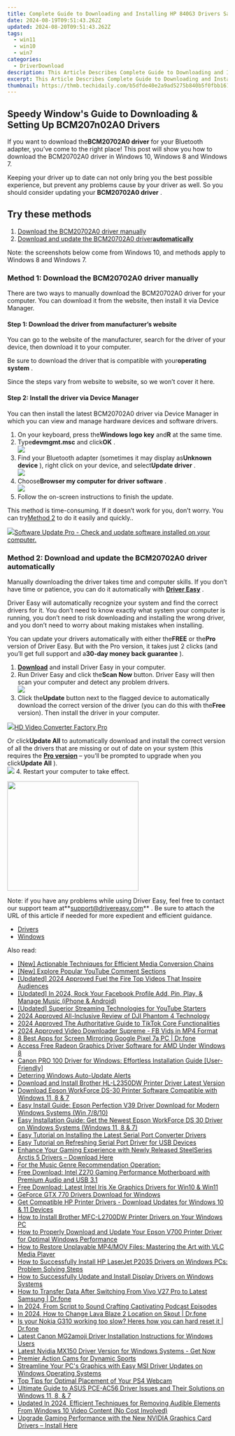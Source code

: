 ```yaml
---
title: Complete Guide to Downloading and Installing HP 840G3 Drivers Safely
date: 2024-08-19T09:51:43.262Z
updated: 2024-08-20T09:51:43.262Z
tags:
  - win11
  - win10
  - win7
categories:
  - DriverDownload
description: This Article Describes Complete Guide to Downloading and Installing HP 840G3 Drivers Safely
excerpt: This Article Describes Complete Guide to Downloading and Installing HP 840G3 Drivers Safely
thumbnail: https://thmb.techidaily.com/b5dfde40e2a9ad5275b840b5f0fbb161aac4de7d7745911720b5a34076945390.jpg
---
```


## Speedy Window's Guide to Downloading & Setting Up BCM207n02A0 Drivers

If you want to download the**BCM20702A0 driver** for your Bluetooth adapter, you’ve come to the right place! This post will show you how to download the BCM20702A0 driver in Windows 10, Windows 8 and Windows 7.

 Keeping your driver up to date can not only bring you the best possible experience, but prevent any problems cause by your driver as well. So you should consider updating your **BCM20702A0 driver** .

## Try these methods

1. [Download the BCM20702A0 driver manually](https://tools.techidaily.com/drivereasy/download/)
2. [Download and update the BCM20702A0 driver**automatically**](https://tools.techidaily.com/drivereasy/download/)

 Note: the screenshots below come from Windows 10, and methods apply to Windows 8 and Windows 7.

### Method 1: Download the BCM20702A0 driver manually

 There are two ways to manually download the BCM20702A0 driver for your computer. You can download it from the website, then install it via Device Manager.

#### Step 1: Download the driver from manufacturer’s website

 You can go to the website of the manufacturer, search for the driver of your device, then download it to your computer.

 Be sure to download the driver that is compatible with your**operating system** .

 Since the steps vary from website to website, so we won’t cover it here.

#### Step 2: Install the driver via Device Manager

 You can then install the latest BCM20702A0 driver via Device Manager in which you can view and manage hardware devices and software drivers.

1. On your keyboard, press the**Windows logo key** and**R** at the same time.
2. Type**devmgmt.msc** and click**OK** .  
![](https://images.drivereasy.com/wp-content/uploads/2018/09/img_5b90cabe00ddb.png)
3. Find your Bluetooth adapter (sometimes it may display as**Unknown device** ), right click on your device, and select**Update driver** .  
![](https://images.drivereasy.com/wp-content/uploads/2018/09/img_5b90ce12a7cab.png)
4. Choose**Browser my computer for driver software** .  
![](https://images.drivereasy.com/wp-content/uploads/2018/10/img_5bd679066ae58.jpg)
5. Follow the on-screen instructions to finish the update.

 This method is time-consuming. If it doesn’t work for you, don’t worry. You can try[Method 2](https://tools.techidaily.com/drivereasy/download/) to do it easily and quickly..

<!-- affiliate ads begin -->
<a href="https://order.glarysoft.com/order/checkout.php?PRODS=4691139&QTY=1&AFFILIATE=108875&CART=1"><img src="https://secure.avangate.com/images/merchant/6734fa703f6633ab896eecbdfad8953a/products/SU-200-1.png" border="0">Software Update Pro - Check and update software installed on your computer. </a>
<!-- affiliate ads end -->
### Method 2: Download and update the BCM20702A0 driver automatically

 Manually downloading the driver takes time and computer skills. If you don’t have time or patience, you can do it automatically with **[Driver Easy](https://tools.techidaily.com/drivereasy/download/)**  .

 Driver Easy will automatically recognize your system and find the correct drivers for it. You don’t need to know exactly what system your computer is running, you don’t need to risk downloading and installing the wrong driver, and you don’t need to worry about making mistakes when installing.

 You can update your drivers automatically with either the**FREE** or the**Pro** version of Driver Easy. But with the Pro version, it takes just 2 clicks (and you’ll get full support and a**30-day money back guarantee** ).

1. **[Download](https://tools.techidaily.com/drivereasy/download/)**  and install Driver Easy in your computer.
2. Run Driver Easy and click the**Scan Now** button. Driver Easy will then scan your computer and detect any problem drivers.  
![](https://images.drivereasy.com/wp-content/uploads/2018/09/img_5ba20a9e6befd.jpg)
3. Click the**Update** button next to the flagged device to automatically download the correct version of the driver (you can do this with the**Free** version). Then install the driver in your computer.  
<!-- affiliate ads begin -->
<a href="https://secure.2checkout.com/order/checkout.php?PRODS=4537546&QTY=1&AFFILIATE=108875&CART=1"><img src="https://secure.avangate.com/images/merchant/4b0a0290ad7df100b77e86839989a75e/products/7_copy_2_2_hdpro.png" border="0">HD Video Converter Factory Pro</a>
<!-- affiliate ads end -->
 Or click**Update All** to automatically download and install the correct version of all the drivers that are missing or out of date on your system (this requires the **[Pro version](https://tools.techidaily.com/drivereasy/download/)**  – you’ll be prompted to upgrade when you click**Update All** ).  
![](https://images.drivereasy.com/wp-content/uploads/2018/09/img_5ba20b16bf7b8.jpg)
4. Restart your computer to take effect.
<!-- affiliate ads begin -->
<a href="https://boody-eco-wear.pxf.io/c/5597632/1567905/13846" target="_top" id="1567905"><img src="//a.impactradius-go.com/display-ad/13846-1567905" border="0" alt="" width="300" height="250"/></a><img height="0" width="0" src="https://imp.pxf.io/i/5597632/1567905/13846" style="position:absolute;visibility:hidden;" border="0" />
<!-- affiliate ads end -->

 Note: if you have any problems while using Driver Easy, feel free to contact our support team at**<support@drivereasy.com>** . Be sure to attach the URL of this article if needed for more expedient and efficient guidance.

* [Drivers](https://tools.techidaily.com/drivereasy/download/)
* [Windows](https://tools.techidaily.com/drivereasy/download/)

<ins class="adsbygoogle"
     style="display:block"
     data-ad-format="autorelaxed"
     data-ad-client="ca-pub-7571918770474297"
     data-ad-slot="1223367746"></ins>



<ins class="adsbygoogle"
     style="display:block"
     data-ad-client="ca-pub-7571918770474297"
     data-ad-slot="8358498916"
     data-ad-format="auto"
     data-full-width-responsive="true"></ins>

<span class="atpl-alsoreadstyle">Also read:</span>
<div><ul>
<li><a href="https://extra-information.techidaily.com/new-actionable-techniques-for-efficient-media-conversion-chains/"><u>[New] Actionable Techniques for Efficient Media Conversion Chains</u></a></li>
<li><a href="https://youtube-tips.techidaily.com/xplore-popular-youtube-comment-sections/"><u>[New] Explore Popular YouTube Comment Sections</u></a></li>
<li><a href="https://eaxpv-info.techidaily.com/updated-2024-approved-fuel-the-fire-top-videos-that-inspire-audiences/"><u>[Updated] 2024 Approved  Fuel the Fire  Top Videos That Inspire Audiences</u></a></li>
<li><a href="https://facebook-video-files.techidaily.com/updated-in-2024-rock-your-facebook-profile-add-pin-play-and-manage-music-iphone-and-android/"><u>[Updated] In 2024, Rock Your Facebook Profile  Add, Pin, Play, & Manage Music (iPhone & Android)</u></a></li>
<li><a href="https://facebook-video-share.techidaily.com/updated-superior-streaming-technologies-for-youtube-starters/"><u>[Updated] Superior Streaming Technologies for YouTube Starters</u></a></li>
<li><a href="https://extra-information.techidaily.com/2024-approved-all-inclusive-review-of-dji-phantom-4-technology/"><u>2024 Approved  All-Inclusive Review of DJI Phantom 4 Technology</u></a></li>
<li><a href="https://tiktok-video-files.techidaily.com/2024-approved-the-authoritative-guide-to-tiktok-core-functionalities/"><u>2024 Approved  The Authoritative Guide to TikTok Core Functionalities</u></a></li>
<li><a href="https://facebook-video-files.techidaily.com/2024-approved-video-downloader-supreme-fb-vids-in-mp4-format/"><u>2024 Approved  Video Downloader Supreme - FB Vids in MP4 Format</u></a></li>
<li><a href="https://screen-mirror.techidaily.com/8-best-apps-for-screen-mirroring-google-pixel-7a-pc-drfone-by-drfone-android/"><u>8 Best Apps for Screen Mirroring Google Pixel 7a PC | Dr.fone</u></a></li>
<li><a href="https://win-dash.techidaily.com/access-free-radeon-graphics-driver-software-for-amd-under-windows-8/"><u>Access Free Radeon Graphics Driver Software for AMD Under Windows 8</u></a></li>
<li><a href="https://win-dash.techidaily.com/canon-pro-100-driver-for-windows-effortless-installation-guide-user-friendly/"><u>Canon PRO 100 Driver for Windows: Effortless Installation Guide [User-Friendly]</u></a></li>
<li><a href="https://windows11.techidaily.com/deterring-windows-auto-update-alerts/"><u>Deterring Windows Auto-Update Alerts</u></a></li>
<li><a href="https://win-dash.techidaily.com/download-and-install-brother-hl-l2350dw-printer-driver-latest-version/"><u>Download and Install Brother HL-L2350DW Printer Driver Latest Version</u></a></li>
<li><a href="https://win-dash.techidaily.com/download-epson-workforce-ds-30-printer-software-compatible-with-windows-11-8-and-7/"><u>Download Epson WorkForce DS-30 Printer Software Compatible with Windows 11, 8 & 7</u></a></li>
<li><a href="https://win-dash.techidaily.com/easy-install-guide-epson-perfection-v39-driver-download-for-modern-windows-systems-win-7810/"><u>Easy Install Guide: Epson Perfection V39 Driver Download for Modern Windows Systems (Win 7/8/10)</u></a></li>
<li><a href="https://win-dash.techidaily.com/easy-installation-guide-get-the-newest-epson-workforce-ds-30-driver-on-windows-systems-windows-11-8-and-7/"><u>Easy Installation Guide: Get the Newest Epson WorkForce DS 30 Driver on Windows Systems (Windows 11, 8 & 7)</u></a></li>
<li><a href="https://win-dash.techidaily.com/easy-tutorial-on-installing-the-latest-serial-port-converter-drivers/"><u>Easy Tutorial on Installing the Latest Serial Port Converter Drivers</u></a></li>
<li><a href="https://win-dash.techidaily.com/easy-tutorial-on-refreshing-serial-port-driver-for-usb-devices/"><u>Easy Tutorial on Refreshing Serial Port Driver for USB Devices</u></a></li>
<li><a href="https://win-dash.techidaily.com/1722976773728-enhance-your-gaming-experience-with-newly-released-steelseries-arctis-5-drivers-download-here/"><u>Enhance Your Gaming Experience with Newly Released SteelSeries Arctis 5 Drivers – Download Here</u></a></li>
<li><a href="https://win-dash.techidaily.com/for-the-music-genre-recommendation-operation/"><u>For the Music Genre Recommendation Operation:</u></a></li>
<li><a href="https://win-dash.techidaily.com/free-download-intel-z270-gaming-performance-motherboard-with-premium-audio-and-usb-31/"><u>Free Download: Intel Z270 Gaming Performance Motherboard with Premium Audio and USB 3.1</u></a></li>
<li><a href="https://win-dash.techidaily.com/free-download-latest-intel-iris-xe-graphics-drivers-for-win10-and-win11/"><u>Free Download: Latest Intel Iris Xe Graphics Drivers for Win10 & Win11</u></a></li>
<li><a href="https://win-dash.techidaily.com/geforce-gtx-770-drivers-download-for-windows/"><u>GeForce GTX 770 Drivers Download for Windows</u></a></li>
<li><a href="https://win-dash.techidaily.com/get-compatible-hp-printer-drivers-download-updates-for-windows-10-and-11-devices/"><u>Get Compatible HP Printer Drivers - Download Updates for Windows 10 & 11 Devices</u></a></li>
<li><a href="https://win-dash.techidaily.com/how-to-install-brother-mfc-l2700dw-printer-drivers-on-your-windows-pc/"><u>How to Install Brother MFC-L2700DW Printer Drivers on Your Windows PC</u></a></li>
<li><a href="https://win-dash.techidaily.com/how-to-properly-download-and-update-your-epson-v700-printer-driver-for-optimal-windows-performance/"><u>How to Properly Download and Update Your Epson V700 Printer Driver for Optimal Windows Performance</u></a></li>
<li><a href="https://data-wizards.techidaily.com/how-to-restore-unplayable-mp4mov-files-mastering-the-art-with-vlc-media-player/"><u>How to Restore Unplayable MP4/MOV Files: Mastering the Art with VLC Media Player</u></a></li>
<li><a href="https://win-dash.techidaily.com/how-to-successfully-install-hp-laserjet-p2035-drivers-on-windows-pcs-problem-solving-steps/"><u>How to Successfully Install HP LaserJet P2035 Drivers on Windows PCs: Problem Solving Steps</u></a></li>
<li><a href="https://win-dash.techidaily.com/how-to-successfully-update-and-install-display-drivers-on-windows-systems/"><u>How to Successfully Update and Install Display Drivers on Windows Systems</u></a></li>
<li><a href="https://android-transfer.techidaily.com/how-to-transfer-data-after-switching-from-vivo-v27-pro-to-latest-samsung-drfone-by-drfone-transfer-from-android-transfer-from-android/"><u>How to Transfer Data After Switching From Vivo V27 Pro to Latest Samsung | Dr.fone</u></a></li>
<li><a href="https://some-techniques.techidaily.com/in-2024-from-script-to-sound-crafting-captivating-podcast-episodes/"><u>In 2024, From Script to Sound  Crafting Captivating Podcast Episodes</u></a></li>
<li><a href="https://location-social.techidaily.com/in-2024-how-to-change-lava-blaze-2-location-on-skout-drfone-by-drfone-virtual-android/"><u>In 2024, How to Change Lava Blaze 2 Location on Skout | Dr.fone</u></a></li>
<li><a href="https://techidaily.com/is-your-nokia-g310-working-too-slow-heres-how-you-can-hard-reset-it-drfone-by-drfone-reset-android-reset-android/"><u>Is your Nokia G310 working too slow? Heres how you can hard reset it | Dr.fone</u></a></li>
<li><a href="https://win-dash.techidaily.com/latest-canon-mg2amoji-driver-installation-instructions-for-windows-users/"><u>Latest Canon MG2amoji Driver Installation Instructions for Windows Users</u></a></li>
<li><a href="https://win-dash.techidaily.com/1722974306237-latest-nvidia-mx150-driver-version-for-windows-systems-get-now/"><u>Latest Nvidia MX150 Driver Version for Windows Systems - Get Now</u></a></li>
<li><a href="https://extra-resources.techidaily.com/premier-action-cams-for-dynamic-sports/"><u>Premier Action Cams for Dynamic Sports</u></a></li>
<li><a href="https://win-dash.techidaily.com/streamline-your-pcs-graphics-with-easy-msi-driver-updates-on-windows-operating-systems/"><u>Streamline Your PC's Graphics with Easy MSI Driver Updates on Windows Operating Systems</u></a></li>
<li><a href="https://buynow-info.techidaily.com/top-tips-for-optimal-placement-of-your-ps4-webcam/"><u>Top Tips for Optimal Placement of Your PS4 Webcam</u></a></li>
<li><a href="https://win-dash.techidaily.com/ultimate-guide-to-asus-pce-ac56-driver-issues-and-their-solutions-on-windows-11-8-and-7/"><u>Ultimate Guide to ASUS PCE-AC56 Driver Issues and Their Solutions on Windows 11, 8, & 7</u></a></li>
<li><a href="https://voice-adjusting.techidaily.com/updated-in-2024-efficient-techniques-for-removing-audible-elements-from-windows-10-video-content-no-cost-involved/"><u>Updated In 2024, Efficient Techniques for Removing Audible Elements From Windows 10 Video Content (No Cost Involved)</u></a></li>
<li><a href="https://win-dash.techidaily.com/1722970718543-upgrade-gaming-performance-with-the-new-nvidia-graphics-card-drivers-install-here/"><u>Upgrade Gaming Performance with the New NVIDIA Graphics Card Drivers – Install Here</u></a></li>
</ul></div>
